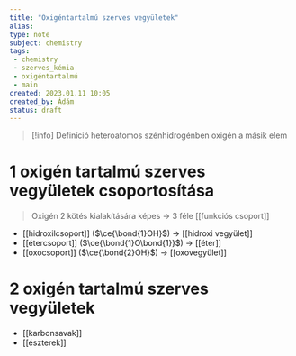 ```yaml
---
title: "Oxigéntartalmú szerves vegyületek"
alias: 
type: note
subject: chemistry
tags:
 - chemistry
 - szerves_kémia
 - oxigéntartalmú
 - main
created: 2023.01.11 10:05
created_by: Ádám
status: draft
---
```

>[!info] Definíció
>heteroatomos szénhidrogénben oxigén a másik elem

# 1 oxigén tartalmú szerves vegyületek csoportosítása
> Oxigén 2 kötés kialakítására képes → 3 féle [[funkciós csoport]]
- [[hidroxilcsoport]] ($\ce{\bond{1}OH}$) → [[hidroxi vegyület]]
- [[étercsoport]] ($\ce{\bond{1}O\bond{1}}$) → [[éter]]
- [[oxocsoport]] ($\ce{\bond{2}OH}$) → [[oxovegyület]]

# 2 oxigén tartalmú szerves vegyületek 
- [[karbonsavak]]
- [[észterek]]


  
